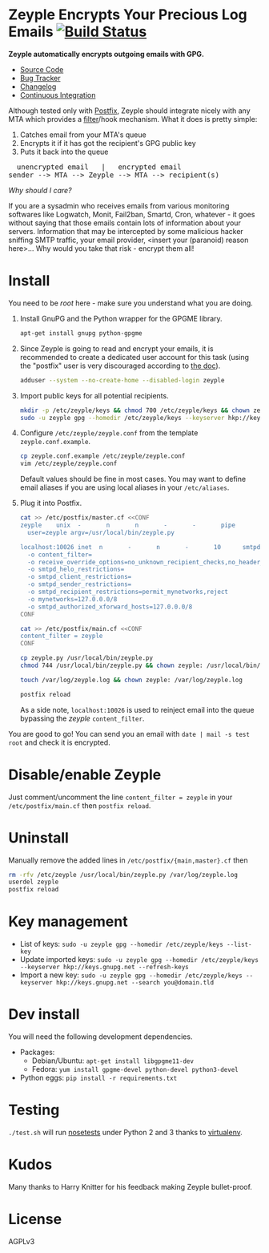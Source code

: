 # Zeyple Encrypts Your Precious Log Emails [![Build Status](https://travis-ci.org/infertux/zeyple.png?branch=master)](https://travis-ci.org/infertux/zeyple)

[Source Code]: https://github.com/infertux/zeyple "Source Code on Github"
[Bug Tracker]: https://github.com/infertux/zeyple/issues "Bug Tracker on Github"
[Changelog]: https://github.com/infertux/zeyple/blob/master/CHANGELOG.md "Project Changelog"
[Continuous Integration]: https://travis-ci.org/infertux/zeyple "Zeyple on Travis-CI"
[filter]: http://www.postfix.org/FILTER_README.html "Postfix After-Queue Content Filter"
[Postfix]: http://www.postfix.org/ "Postfix website"
[nosetests]: https://github.com/nose-devs/nose "nose"
[virtualenv]: http://www.virtualenv.org "virtualenv"

**Zeyple automatically encrypts outgoing emails with GPG.**

  * [Source Code]
  * [Bug Tracker]
  * [Changelog]
  * [Continuous Integration]

Although tested only with [Postfix][], Zeyple should integrate nicely with any MTA which provides a [filter][filter]/hook mechanism.
What it does is pretty simple:

1. Catches email from your MTA's queue
1. Encrypts it if it has got the recipient's GPG public key
1. Puts it back into the queue

<pre>
  unencrypted email   |   encrypted email
sender --> MTA --> Zeyple --> MTA --> recipient(s)
</pre>

_Why should I care?_

If you are a sysadmin who receives emails from various monitoring softwares like Logwatch, Monit, Fail2ban, Smartd, Cron, whatever - it goes without saying that those emails contain lots of information about your servers.
Information that may be intercepted by some malicious hacker sniffing SMTP traffic, your email provider, &lt;insert your (paranoid) reason here&gt;...
Why would you take that risk - encrypt them all!

# Install
You need to be _root_ here - make sure you understand what you are doing.

1. Install GnuPG and the Python wrapper for the GPGME library.

    ```bash
    apt-get install gnupg python-gpgme
    ```

1. Since Zeyple is going to read and encrypt your emails, it is recommended to create a dedicated user account for this task (using the "postfix" user is very discouraged according to [the doc][filter]).

    ```bash
    adduser --system --no-create-home --disabled-login zeyple
    ```

1. Import public keys for all potential recipients.

    ```bash
    mkdir -p /etc/zeyple/keys && chmod 700 /etc/zeyple/keys && chown zeyple: /etc/zeyple/keys
    sudo -u zeyple gpg --homedir /etc/zeyple/keys --keyserver hkp://keys.gnupg.net --search you@domain.tld # repeat for each key
    ```

1. Configure `/etc/zeyple/zeyple.conf` from the template `zeyple.conf.example`.

    ```bash
    cp zeyple.conf.example /etc/zeyple/zeyple.conf
    vim /etc/zeyple/zeyple.conf
    ```

    Default values should be fine in most cases.
    You may want to define email aliases if you are using local aliases in your `/etc/aliases`.

1. Plug it into Postfix.

    ```bash
    cat >> /etc/postfix/master.cf <<CONF
    zeyple    unix  -       n       n       -       -       pipe
      user=zeyple argv=/usr/local/bin/zeyple.py

    localhost:10026 inet  n       -       n       -       10      smtpd
      -o content_filter=
      -o receive_override_options=no_unknown_recipient_checks,no_header_body_checks,no_milters
      -o smtpd_helo_restrictions=
      -o smtpd_client_restrictions=
      -o smtpd_sender_restrictions=
      -o smtpd_recipient_restrictions=permit_mynetworks,reject
      -o mynetworks=127.0.0.0/8
      -o smtpd_authorized_xforward_hosts=127.0.0.0/8
    CONF

    cat >> /etc/postfix/main.cf <<CONF
    content_filter = zeyple
    CONF

    cp zeyple.py /usr/local/bin/zeyple.py
    chmod 744 /usr/local/bin/zeyple.py && chown zeyple: /usr/local/bin/zeyple.py

    touch /var/log/zeyple.log && chown zeyple: /var/log/zeyple.log

    postfix reload
    ```

    As a side note, `localhost:10026` is used to reinject email into the queue bypassing the _zeyple_ `content_filter`.

You are good to go!
You can send you an email with `date | mail -s test root` and check it is encrypted.

# Disable/enable Zeyple

Just comment/uncomment the line `content_filter = zeyple` in your `/etc/postfix/main.cf` then `postfix reload`.

# Uninstall

Manually remove the added lines in `/etc/postfix/{main,master}.cf` then

```bash
rm -rfv /etc/zeyple /usr/local/bin/zeyple.py /var/log/zeyple.log
userdel zeyple
postfix reload
```

# Key management

* List of keys: `sudo -u zeyple gpg --homedir /etc/zeyple/keys --list-key`
* Update imported keys: `sudo -u zeyple gpg --homedir /etc/zeyple/keys --keyserver hkp://keys.gnupg.net --refresh-keys`
* Import a new key: `sudo -u zeyple gpg --homedir /etc/zeyple/keys --keyserver hkp://keys.gnupg.net --search you@domain.tld`

# Dev install

You will need the following development dependencies.

* Packages:
  * Debian/Ubuntu: `apt-get install libgpgme11-dev`
  * Fedora: `yum install gpgme-devel python-devel python3-devel`
* Python eggs: `pip install -r requirements.txt`

# Testing

`./test.sh` will run [nosetests][] under Python 2 and 3 thanks to [virtualenv][].

# Kudos

Many thanks to Harry Knitter for his feedback making Zeyple bullet-proof.

# License

AGPLv3

